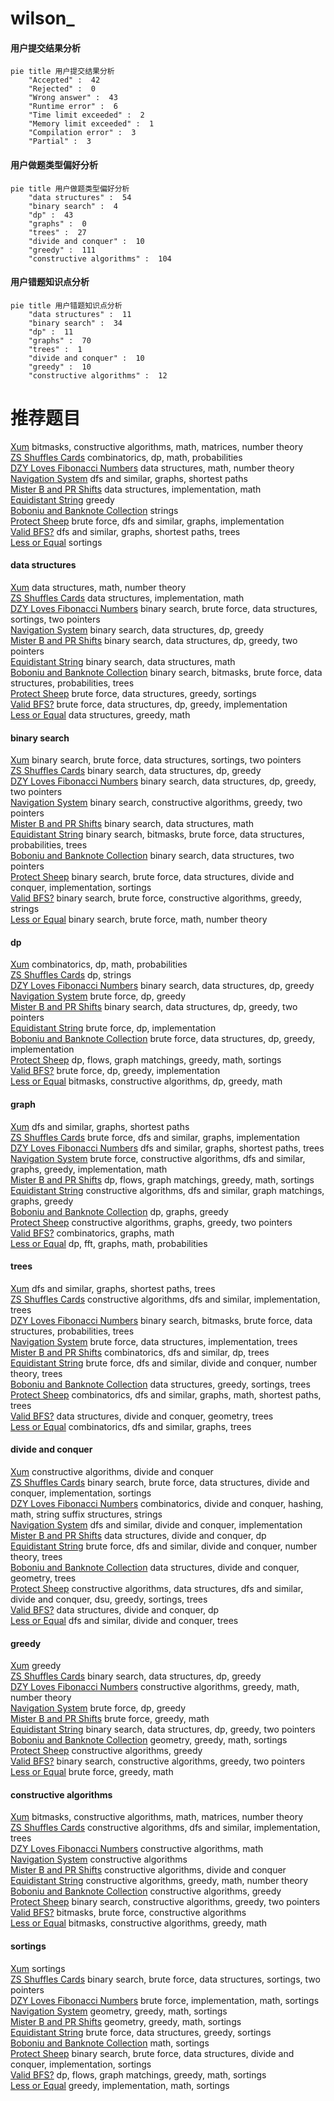 # wilson_
<!-- tabs:start -->
#### **用户提交结果分析**

```mermaid
pie title 用户提交结果分析
    "Accepted" :  42
    "Rejected" :  0
    "Wrong answer" :  43
    "Runtime error" :  6
    "Time limit exceeded" :  2
    "Memory limit exceeded" :  1
    "Compilation error" :  3
    "Partial" :  3
```
#### **用户做题类型偏好分析**

```mermaid
pie title 用户做题类型偏好分析
    "data structures" :  54
    "binary search" :  4
    "dp" :  43
    "graphs" :  0
    "trees" :  27
    "divide and conquer" :  10
    "greedy" :  111
    "constructive algorithms" :  104
```
#### **用户错题知识点分析**

```mermaid
pie title 用户错题知识点分析
    "data structures" :  11
    "binary search" :  34
    "dp" :  11
    "graphs" :  70
    "trees" :  1
    "divide and conquer" :  10
    "greedy" :  10
    "constructive algorithms" :  12
```
<!-- tabs:end -->
# 推荐题目
[Xum](http://codeforces.com/problemset/problem/1427/E)		bitmasks,
                        constructive algorithms,
                        math,
                        matrices,
                        number theory		  
[ZS Shuffles Cards](http://codeforces.com/problemset/problem/1392/H)		combinatorics,
                        dp,
                        math,
                        probabilities		  
[DZY Loves Fibonacci Numbers](http://codeforces.com/problemset/problem/446/C)		data structures,
                        math,
                        number theory		  
[Navigation System](https://codeforces.com/contest/1321/problem/D)		dfs and similar,
                        graphs,
                        shortest paths		  
[Mister B and PR Shifts](https://codeforces.com/contest/820/problem/D)		data structures,
                        implementation,
                        math		  
[Equidistant String](http://codeforces.com/problemset/problem/545/B)		greedy		  
[Boboniu and Banknote Collection](http://codeforces.com/problemset/problem/1394/E)		strings		  
[Protect Sheep](http://codeforces.com/problemset/problem/948/A)		brute force,
                        dfs and similar,
                        graphs,
                        implementation		  
[Valid BFS?](http://codeforces.com/problemset/problem/1037/D)		dfs and similar,
                        graphs,
                        shortest paths,
                        trees		  
[Less or Equal](http://codeforces.com/problemset/problem/977/C)		sortings		  
<!-- tabs:start -->
#### **data structures**
[Xum](http://codeforces.com/problemset/problem/446/C)		data structures,
                        math,
                        number theory		  
[ZS Shuffles Cards](https://codeforces.com/contest/820/problem/D)		data structures,
                        implementation,
                        math		  
[DZY Loves Fibonacci Numbers](http://codeforces.com/problemset/problem/1379/D)		binary search,
                        brute force,
                        data structures,
                        sortings,
                        two pointers		  
[Navigation System](http://codeforces.com/problemset/problem/1416/E)		binary search,
                        data structures,
                        dp,
                        greedy		  
[Mister B and PR Shifts](http://codeforces.com/problemset/problem/1492/C)		binary search,
                        data structures,
                        dp,
                        greedy,
                        two pointers		  
[Equidistant String](http://codeforces.com/problemset/problem/1490/G)		binary search,
                        data structures,
                        math		  
[Boboniu and Banknote Collection](http://codeforces.com/problemset/problem/1479/D)		binary search,
                        bitmasks,
                        brute force,
                        data structures,
                        probabilities,
                        trees		  
[Protect Sheep](http://codeforces.com/problemset/problem/1497/A)		brute force,
                        data structures,
                        greedy,
                        sortings		  
[Valid BFS?](http://codeforces.com/problemset/problem/1491/C)		brute force,
                        data structures,
                        dp,
                        greedy,
                        implementation		  
[Less or Equal](http://codeforces.com/problemset/problem/1492/B)		data structures,
                        greedy,
                        math		  
#### **binary search**
[Xum](http://codeforces.com/problemset/problem/1379/D)		binary search,
                        brute force,
                        data structures,
                        sortings,
                        two pointers		  
[ZS Shuffles Cards](http://codeforces.com/problemset/problem/1416/E)		binary search,
                        data structures,
                        dp,
                        greedy		  
[DZY Loves Fibonacci Numbers](http://codeforces.com/problemset/problem/1492/C)		binary search,
                        data structures,
                        dp,
                        greedy,
                        two pointers		  
[Navigation System](http://codeforces.com/problemset/problem/1463/D)		binary search,
                        constructive algorithms,
                        greedy,
                        two pointers		  
[Mister B and PR Shifts](http://codeforces.com/problemset/problem/1490/G)		binary search,
                        data structures,
                        math		  
[Equidistant String](http://codeforces.com/problemset/problem/1479/D)		binary search,
                        bitmasks,
                        brute force,
                        data structures,
                        probabilities,
                        trees		  
[Boboniu and Banknote Collection](http://codeforces.com/problemset/problem/1436/E)		binary search,
                        data structures,
                        two pointers		  
[Protect Sheep](http://codeforces.com/problemset/problem/1461/D)		binary search,
                        brute force,
                        data structures,
                        divide and conquer,
                        implementation,
                        sortings		  
[Valid BFS?](http://codeforces.com/problemset/problem/1493/C)		binary search,
                        brute force,
                        constructive algorithms,
                        greedy,
                        strings		  
[Less or Equal](http://codeforces.com/problemset/problem/1487/D)		binary search,
                        brute force,
                        math,
                        number theory		  
#### **dp**
[Xum](http://codeforces.com/problemset/problem/1392/H)		combinatorics,
                        dp,
                        math,
                        probabilities		  
[ZS Shuffles Cards](http://codeforces.com/problemset/problem/1336/C)		dp,
                        strings		  
[DZY Loves Fibonacci Numbers](http://codeforces.com/problemset/problem/1416/E)		binary search,
                        data structures,
                        dp,
                        greedy		  
[Navigation System](http://codeforces.com/problemset/problem/1015/E1)		brute force,
                        dp,
                        greedy		  
[Mister B and PR Shifts](http://codeforces.com/problemset/problem/1492/C)		binary search,
                        data structures,
                        dp,
                        greedy,
                        two pointers		  
[Equidistant String](https://codeforces.com/contest/1457/problem/C)		brute force,
                        dp,
                        implementation		  
[Boboniu and Banknote Collection](http://codeforces.com/problemset/problem/1491/C)		brute force,
                        data structures,
                        dp,
                        greedy,
                        implementation		  
[Protect Sheep](http://codeforces.com/problemset/problem/1437/C)		dp,
                        flows,
                        graph matchings,
                        greedy,
                        math,
                        sortings		  
[Valid BFS?](http://codeforces.com/problemset/problem/1499/B)		brute force,
                        dp,
                        greedy,
                        implementation		  
[Less or Equal](http://codeforces.com/problemset/problem/1491/D)		bitmasks,
                        constructive algorithms,
                        dp,
                        greedy,
                        math		  
#### **graph**
[Xum](https://codeforces.com/contest/1321/problem/D)		dfs and similar,
                        graphs,
                        shortest paths		  
[ZS Shuffles Cards](http://codeforces.com/problemset/problem/948/A)		brute force,
                        dfs and similar,
                        graphs,
                        implementation		  
[DZY Loves Fibonacci Numbers](http://codeforces.com/problemset/problem/1037/D)		dfs and similar,
                        graphs,
                        shortest paths,
                        trees		  
[Navigation System](http://codeforces.com/problemset/problem/1487/C)		brute force,
                        constructive algorithms,
                        dfs and similar,
                        graphs,
                        greedy,
                        implementation,
                        math		  
[Mister B and PR Shifts](http://codeforces.com/problemset/problem/1437/C)		dp,
                        flows,
                        graph matchings,
                        greedy,
                        math,
                        sortings		  
[Equidistant String](http://codeforces.com/problemset/problem/1470/D)		constructive algorithms,
                        dfs and similar,
                        graph matchings,
                        graphs,
                        greedy		  
[Boboniu and Banknote Collection](http://codeforces.com/problemset/problem/1476/C)		dp,
                        graphs,
                        greedy		  
[Protect Sheep](http://codeforces.com/problemset/problem/1304/D)		constructive algorithms,
                        graphs,
                        greedy,
                        two pointers		  
[Valid BFS?](http://codeforces.com/problemset/problem/1475/C)		combinatorics,
                        graphs,
                        math		  
[Less or Equal](http://codeforces.com/problemset/problem/553/E)		dp,
                        fft,
                        graphs,
                        math,
                        probabilities		  
#### **trees**
[Xum](http://codeforces.com/problemset/problem/1037/D)		dfs and similar,
                        graphs,
                        shortest paths,
                        trees		  
[ZS Shuffles Cards](http://codeforces.com/problemset/problem/1188/A2)		constructive algorithms,
                        dfs and similar,
                        implementation,
                        trees		  
[DZY Loves Fibonacci Numbers](http://codeforces.com/problemset/problem/1479/D)		binary search,
                        bitmasks,
                        brute force,
                        data structures,
                        probabilities,
                        trees		  
[Navigation System](http://codeforces.com/problemset/problem/1511/C)		brute force,
                        data structures,
                        implementation,
                        trees		  
[Mister B and PR Shifts](http://codeforces.com/problemset/problem/1499/F)		combinatorics,
                        dfs and similar,
                        dp,
                        trees		  
[Equidistant String](http://codeforces.com/problemset/problem/1491/E)		brute force,
                        dfs and similar,
                        divide and conquer,
                        number theory,
                        trees		  
[Boboniu and Banknote Collection](http://codeforces.com/problemset/problem/1466/D)		data structures,
                        greedy,
                        sortings,
                        trees		  
[Protect Sheep](http://codeforces.com/problemset/problem/1495/D)		combinatorics,
                        dfs and similar,
                        graphs,
                        math,
                        shortest paths,
                        trees		  
[Valid BFS?](http://codeforces.com/problemset/problem/1303/G)		data structures,
                        divide and conquer,
                        geometry,
                        trees		  
[Less or Equal](http://codeforces.com/problemset/problem/1454/E)		combinatorics,
                        dfs and similar,
                        graphs,
                        trees		  
#### **divide and conquer**
[Xum](http://codeforces.com/problemset/problem/1408/F)		constructive algorithms,
                        divide and conquer		  
[ZS Shuffles Cards](http://codeforces.com/problemset/problem/1461/D)		binary search,
                        brute force,
                        data structures,
                        divide and conquer,
                        implementation,
                        sortings		  
[DZY Loves Fibonacci Numbers](http://codeforces.com/problemset/problem/1466/G)		combinatorics,
                        divide and conquer,
                        hashing,
                        math,
                        string suffix structures,
                        strings		  
[Navigation System](http://codeforces.com/problemset/problem/1490/D)		dfs and similar,
                        divide and conquer,
                        implementation		  
[Mister B and PR Shifts](https://codeforces.com/contest/1483/problem/C)		data structures,
                        divide and conquer,
                        dp		  
[Equidistant String](http://codeforces.com/problemset/problem/1491/E)		brute force,
                        dfs and similar,
                        divide and conquer,
                        number theory,
                        trees		  
[Boboniu and Banknote Collection](http://codeforces.com/problemset/problem/1303/G)		data structures,
                        divide and conquer,
                        geometry,
                        trees		  
[Protect Sheep](http://codeforces.com/problemset/problem/1494/D)		constructive algorithms,
                        data structures,
                        dfs and similar,
                        divide and conquer,
                        dsu,
                        greedy,
                        sortings,
                        trees		  
[Valid BFS?](http://codeforces.com/problemset/problem/1482/E)		data structures,
                        divide and conquer,
                        dp		  
[Less or Equal](http://codeforces.com/problemset/problem/566/C)		dfs and similar,
                        divide and conquer,
                        trees		  
#### **greedy**
[Xum](http://codeforces.com/problemset/problem/545/B)		greedy		  
[ZS Shuffles Cards](http://codeforces.com/problemset/problem/1416/E)		binary search,
                        data structures,
                        dp,
                        greedy		  
[DZY Loves Fibonacci Numbers](http://codeforces.com/problemset/problem/1178/D)		constructive algorithms,
                        greedy,
                        math,
                        number theory		  
[Navigation System](http://codeforces.com/problemset/problem/1015/E1)		brute force,
                        dp,
                        greedy		  
[Mister B and PR Shifts](http://codeforces.com/problemset/problem/1512/E)		brute force,
                        greedy,
                        math		  
[Equidistant String](http://codeforces.com/problemset/problem/1492/C)		binary search,
                        data structures,
                        dp,
                        greedy,
                        two pointers		  
[Boboniu and Banknote Collection](https://codeforces.com/contest/1496/problem/C)		geometry,
                        greedy,
                        math,
                        sortings		  
[Protect Sheep](http://codeforces.com/problemset/problem/1493/A)		constructive algorithms,
                        greedy		  
[Valid BFS?](http://codeforces.com/problemset/problem/1463/D)		binary search,
                        constructive algorithms,
                        greedy,
                        two pointers		  
[Less or Equal](http://codeforces.com/problemset/problem/1462/C)		brute force,
                        greedy,
                        math		  
#### **constructive algorithms**
[Xum](http://codeforces.com/problemset/problem/1427/E)		bitmasks,
                        constructive algorithms,
                        math,
                        matrices,
                        number theory		  
[ZS Shuffles Cards](http://codeforces.com/problemset/problem/1188/A2)		constructive algorithms,
                        dfs and similar,
                        implementation,
                        trees		  
[DZY Loves Fibonacci Numbers](http://codeforces.com/problemset/problem/901/B)		constructive algorithms,
                        math		  
[Navigation System](http://codeforces.com/problemset/problem/1368/C)		constructive algorithms		  
[Mister B and PR Shifts](http://codeforces.com/problemset/problem/1408/F)		constructive algorithms,
                        divide and conquer		  
[Equidistant String](http://codeforces.com/problemset/problem/1178/D)		constructive algorithms,
                        greedy,
                        math,
                        number theory		  
[Boboniu and Banknote Collection](http://codeforces.com/problemset/problem/1493/A)		constructive algorithms,
                        greedy		  
[Protect Sheep](http://codeforces.com/problemset/problem/1463/D)		binary search,
                        constructive algorithms,
                        greedy,
                        two pointers		  
[Valid BFS?](https://codeforces.com/contest/1456/problem/B)		bitmasks,
                        brute force,
                        constructive algorithms		  
[Less or Equal](http://codeforces.com/problemset/problem/1492/D)		bitmasks,
                        constructive algorithms,
                        greedy,
                        math		  
#### **sortings**
[Xum](http://codeforces.com/problemset/problem/977/C)		sortings		  
[ZS Shuffles Cards](http://codeforces.com/problemset/problem/1379/D)		binary search,
                        brute force,
                        data structures,
                        sortings,
                        two pointers		  
[DZY Loves Fibonacci Numbers](http://codeforces.com/problemset/problem/1012/A)		brute force,
                        implementation,
                        math,
                        sortings		  
[Navigation System](https://codeforces.com/contest/1496/problem/C)		geometry,
                        greedy,
                        math,
                        sortings		  
[Mister B and PR Shifts](http://codeforces.com/problemset/problem/1495/A)		geometry,
                        greedy,
                        math,
                        sortings		  
[Equidistant String](http://codeforces.com/problemset/problem/1497/A)		brute force,
                        data structures,
                        greedy,
                        sortings		  
[Boboniu and Banknote Collection](http://codeforces.com/problemset/problem/1427/A)		math,
                        sortings		  
[Protect Sheep](http://codeforces.com/problemset/problem/1461/D)		binary search,
                        brute force,
                        data structures,
                        divide and conquer,
                        implementation,
                        sortings		  
[Valid BFS?](http://codeforces.com/problemset/problem/1437/C)		dp,
                        flows,
                        graph matchings,
                        greedy,
                        math,
                        sortings		  
[Less or Equal](http://codeforces.com/problemset/problem/1473/A)		greedy,
                        implementation,
                        math,
                        sortings		  
<!-- tabs:end -->
